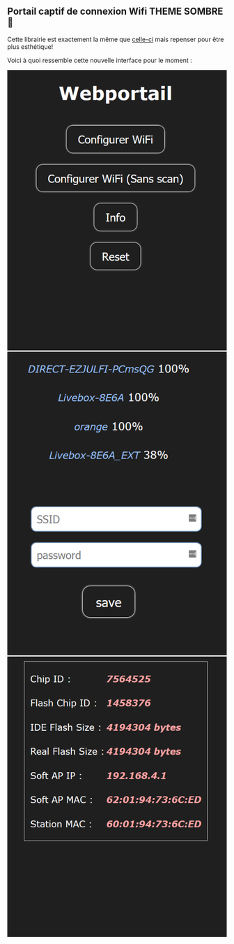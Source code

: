 ## Portail captif de connexion Wifi THEME SOMBRE 🌃

Cette librairie est exactement la même que [celle-ci](https://github.com/tzapu/WiFiManager) mais repenser pour être plus esthétique!


Voici à quoi ressemble cette nouvelle interface pour le moment :

![`center` alignment alt text](https://github.com/Weldybox/WiFiManager-by-Julfi/blob/master/images/index.png)
![alt text](https://github.com/Weldybox/WiFiManager-by-Julfi/blob/master/images/WifiSave.png)
![alt text](https://github.com/Weldybox/WiFiManager-by-Julfi/blob/master/images/info.png)
